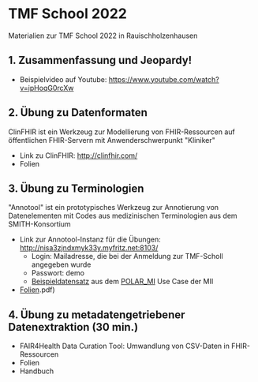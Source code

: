 # TMF School 2022
Materialien zur TMF School 2022 in Rauischholzenhausen
## 1. Zusammenfassung und Jeopardy!
* Beispielvideo auf Youtube: https://www.youtube.com/watch?v=ipHoqG0rcXw

## 2. Übung zu Datenformaten
ClinFHIR ist ein Werkzeug zur Modellierung von FHIR-Ressourcen auf öffentlichen FHIR-Servern mit Anwenderschwerpunkt "Kliniker"
* Link zu ClinFHIR: http://clinfhir.com/
* Folien

## 3. Übung zu Terminologien
"Annotool" ist ein prototypisches Werkzeug zur Annotierung von Datenelementen mit Codes aus medizinischen Terminologien aus dem SMITH-Konsortium
* Link zur Annotool-Instanz für die Übungen: http://nisa3zjndxmyk33y.myfritz.net:8103/
  * Login: Mailadresse, die bei der Anmeldung zur TMF-Scholl angegeben wurde
  * Passwort: demo
  * [Beispieldatensatz](Beispiel_POLAR_WP1.3_adaptiert.csv) aus dem [POLAR_MI](https://www.medizininformatik-initiative.de/de/POLAR) Use Case der MII
* [Folien](Übung_Annotool).pdf)

## 4. Übung zu metadatengetriebener Datenextraktion (30 min.)
* FAIR4Health Data Curation Tool: Umwandlung von CSV-Daten in FHIR-Ressourcen
* Folien
* Handbuch
